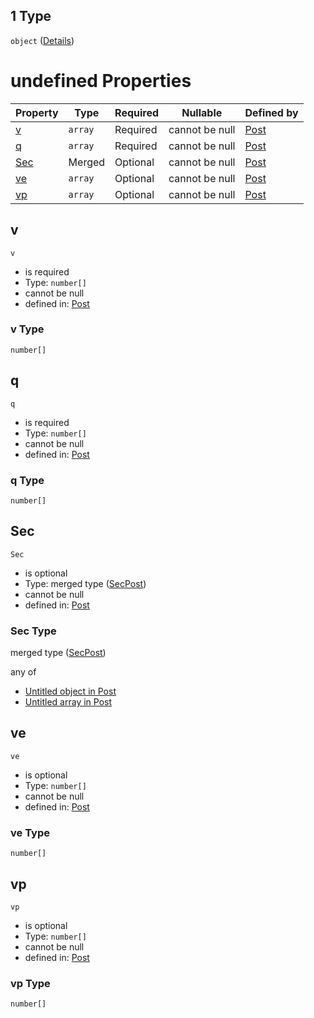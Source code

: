 ## 1 Type

`object` ([Details](post-items-properties-elempost-anyof-1.md))

# undefined Properties

| Property    | Type    | Required | Nullable       | Defined by                                                                                                                                                                                                          |
| :---------- | ------- | -------- | -------------- | :------------------------------------------------------------------------------------------------------------------------------------------------------------------------------------------------------------------ |
| [v](#v)     | `array` | Required | cannot be null | [Post](post-items-properties-elempost-anyof-1-properties-v.md "https&#x3A;//raw.githubusercontent.com/claudioperez/FedeasAPI/v0.0.0/schemas/model.schema.json#/items/properties/Elem/anyOf/1/properties/v")         |
| [q](#q)     | `array` | Required | cannot be null | [Post](post-items-properties-elempost-anyof-1-properties-q.md "https&#x3A;//raw.githubusercontent.com/claudioperez/FedeasAPI/v0.0.0/schemas/model.schema.json#/items/properties/Elem/anyOf/1/properties/q")         |
| [Sec](#Sec) | Merged  | Optional | cannot be null | [Post](post-items-properties-elempost-anyof-1-properties-secpost.md "https&#x3A;//raw.githubusercontent.com/claudioperez/FedeasAPI/v0.0.0/schemas/model.schema.json#/items/properties/Elem/anyOf/1/properties/Sec") |
| [ve](#ve)   | `array` | Optional | cannot be null | [Post](post-items-properties-elempost-anyof-1-properties-ve.md "https&#x3A;//raw.githubusercontent.com/claudioperez/FedeasAPI/v0.0.0/schemas/model.schema.json#/items/properties/Elem/anyOf/1/properties/ve")       |
| [vp](#vp)   | `array` | Optional | cannot be null | [Post](post-items-properties-elempost-anyof-1-properties-vp.md "https&#x3A;//raw.githubusercontent.com/claudioperez/FedeasAPI/v0.0.0/schemas/model.schema.json#/items/properties/Elem/anyOf/1/properties/vp")       |

## v




`v`

-   is required
-   Type: `number[]`
-   cannot be null
-   defined in: [Post](post-items-properties-elempost-anyof-1-properties-v.md "https&#x3A;//raw.githubusercontent.com/claudioperez/FedeasAPI/v0.0.0/schemas/model.schema.json#/items/properties/Elem/anyOf/1/properties/v")

### v Type

`number[]`

## q




`q`

-   is required
-   Type: `number[]`
-   cannot be null
-   defined in: [Post](post-items-properties-elempost-anyof-1-properties-q.md "https&#x3A;//raw.githubusercontent.com/claudioperez/FedeasAPI/v0.0.0/schemas/model.schema.json#/items/properties/Elem/anyOf/1/properties/q")

### q Type

`number[]`

## Sec




`Sec`

-   is optional
-   Type: merged type ([SecPost](post-items-properties-elempost-anyof-1-properties-secpost.md))
-   cannot be null
-   defined in: [Post](post-items-properties-elempost-anyof-1-properties-secpost.md "https&#x3A;//raw.githubusercontent.com/claudioperez/FedeasAPI/v0.0.0/schemas/model.schema.json#/items/properties/Elem/anyOf/1/properties/Sec")

### Sec Type

merged type ([SecPost](post-items-properties-elempost-anyof-1-properties-secpost.md))

any of

-   [Untitled object in Post](post-items-properties-elempost-anyof-1-properties-secpost-anyof-0.md "check type definition")
-   [Untitled array in Post](post-items-properties-elempost-anyof-1-properties-secpost-anyof-1.md "check type definition")

## ve




`ve`

-   is optional
-   Type: `number[]`
-   cannot be null
-   defined in: [Post](post-items-properties-elempost-anyof-1-properties-ve.md "https&#x3A;//raw.githubusercontent.com/claudioperez/FedeasAPI/v0.0.0/schemas/model.schema.json#/items/properties/Elem/anyOf/1/properties/ve")

### ve Type

`number[]`

## vp




`vp`

-   is optional
-   Type: `number[]`
-   cannot be null
-   defined in: [Post](post-items-properties-elempost-anyof-1-properties-vp.md "https&#x3A;//raw.githubusercontent.com/claudioperez/FedeasAPI/v0.0.0/schemas/model.schema.json#/items/properties/Elem/anyOf/1/properties/vp")

### vp Type

`number[]`
